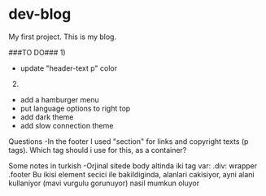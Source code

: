 # dev-blog
My first project.
This is my blog.

###TO DO###
1) 
- update "header-text p" color


2)
- add a hamburger menu
- put language options to right top
- add dark theme
- add slow connection theme
  

Questions
-In the footer I used "section" for links and copyright texts (p tags).
 Which tag should i use for this, as a container?

 
Some notes in turkish
-Orjinal sitede body altinda iki tag var:
  .div: wrapper
  .footer
Bu ikisi element secici ile bakildiginda, alanlari cakisiyor, ayni alani kullaniyor (mavi vurgulu gorunuyor) nasil mumkun oluyor
